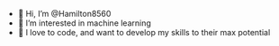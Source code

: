 - 👋 Hi, I’m @Hamilton8560
- 👀 I’m interested in machine learning
- 🌱 I love to code, and want to develop my skills to their max potential



<!---
Hamilton8560/Hamilton8560 is a ✨ special ✨ repository because its `README.md` (this file) appears on your GitHub profile.
You can click the Preview link to take a look at your changes.
--->
